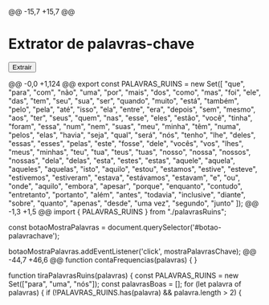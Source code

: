 @@ -15,7 +15,7 @@ <h1>Extrator de palavras-chave</h1>
        <button id="botao-palavrachave">Extrair</button>
        <div id="resultado-palavrachave"></div>
    </div>
    <script src="script.js"></script>
    <script type="module" src="script.js"></script>
</body>

</html> 
@@ -0,0 +1,124 @@
export const PALAVRAS_RUINS = new Set([
    "que",
    "para",
    "com",
    "não",
    "uma",
    "por",
    "mais",
    "dos",
    "como",
    "mas",
    "foi",
    "ele",
    "das",
    "tem",
    "seu",
    "sua",
    "ser",
    "quando",
    "muito",
    "está",
    "também",
    "pelo",
    "pela",
    "até",
    "isso",
    "ela",
    "entre",
    "era",
    "depois",
    "sem",
    "mesmo",
    "aos",
    "ter",
    "seus",
    "quem",
    "nas",
    "esse",
    "eles",
    "estão",
    "você",
    "tinha",
    "foram",
    "essa",
    "num",
    "nem",
    "suas",
    "meu",
    "minha",
    "têm",
    "numa",
    "pelos",
    "elas",
    "havia",
    "seja",
    "qual",
    "será",
    "nós",
    "tenho",
    "lhe",
    "deles",
    "essas",
    "esses",
    "pelas",
    "este",
    "fosse",
    "dele",
    "vocês",
    "vos",
    "lhes",
    "meus",
    "minhas",
    "teu",
    "tua",
    "teus",
    "tuas",
    "nosso",
    "nossa",
    "nossos",
    "nossas",
    "dela",
    "delas",
    "esta",
    "estes",
    "estas",
    "aquele",
    "aquela",
    "aqueles",
    "aquelas",
    "isto",
    "aquilo",
    "estou",
    "estamos",
    "estive",
    "esteve",
    "estivemos",
    "estiveram",
    "estava",
    "estávamos",
    "estavam",
    "e",
    "ou",
    "onde",
    "aquilo",
    "embora",
    "apesar",
    "porque",
    "enquanto",
    "contudo",
    "entretanto",
    "portanto",
    "além",
    "antes",
    "todavia",
    "inclusive",
    "diante",
    "sobre",
    "quanto",
    "apenas",
    "desde",
    "uma vez",
    "segundo",
    "junto"
]);
@@ -1,3 +1,5 @@
import { PALAVRAS_RUINS } from "./palavrasRuins";

const botaoMostraPalavras = document.querySelector('#botao-palavrachave');

botaoMostraPalavras.addEventListener('click', mostraPalavrasChave);
@@ -44,7 +46,6 @@ function contaFrequencias(palavras) {
}

function tiraPalavrasRuins(palavras) {
    const PALAVRAS_RUINS = new Set(["para", "uma", "nós"]);
    const palavrasBoas = [];
    for (let palavra of palavras) {
        if (!PALAVRAS_RUINS.has(palavra) && palavra.length > 2) {
